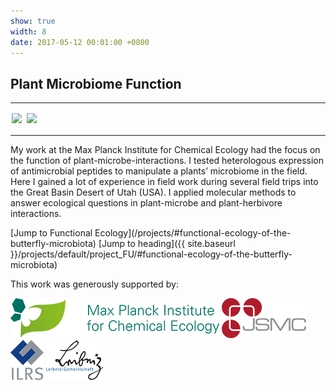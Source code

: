 ```yaml
---
show: true
width: 8
date: 2017-05-12 00:01:00 +0800
---
```


<div class="p-4">
    <h2>Plant Microbiome Function</h2>
    <hr />
   <img data-src="{{ 'assets/images/photos/IMG_2714m.jpg' | relative_url }}" class="lazy rounded" style="width: 48%; height: auto;margin: 2px;" src="{{ '/assets/images/empty_300x200.png' | relative_url }}">
 <img data-src="{{ 'assets/images/photos/IMG_4270m.jpg' | relative_url }}" class="lazy rounded" style="width: 48%; height: auto;margin: 2px;" src="{{ '/assets/images/empty_300x200.png' | relative_url }}">
    <hr />
    <p>
        My work at the Max Planck Institute for Chemical Ecology had the focus on the function of plant-microbe-interactions. I tested heterologous expression of antimicrobial peptides to manipulate a plants’ microbiome in the field. Here I gained a lot of experience in field work during several field trips into the Great Basin Desert of Utah (USA). I applied molecular methods to answer ecological questions in plant-microbe and plant-herbivore interactions.
        </p>
    [Jump to Functional Ecology](/projects/#functional-ecology-of-the-butterfly-microbiota)
      [Jump to heading]({{ site.baseurl }}/projects/default/project_FU/#functional-ecology-of-the-butterfly-microbiota)
    <p>
       This work was generously supported by:
    </p>
      <img src="/assets/logo/logo64_ICE.png" alt="Image 3" class="rounded-sm img-fluid logo-img">
     <img src="/assets/logo/logo64_JSMC.png" alt="Image 3" class="rounded-sm img-fluid logo-img"> 
     <img src="/assets/logo/logo64_ILRS.png" alt="Image 1" class="rounded-sm img-fluid logo-img">
    <img src="/assets/logo/logo64_Leip.png" alt="Image 1" class="rounded-sm img-fluid logo-img">
</div>
